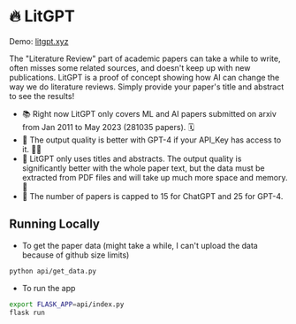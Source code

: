 


# 🔥 LitGPT

Demo: [litgpt.xyz](http://litgpt.xyz)

The "Literature Review" part of academic papers can take a while to write, often misses some related sources, and doesn't keep up with new publications. LitGPT is a proof of concept showing how AI can change the way we do literature reviews. Simply provide your paper's title and abstract to see the results!

- 📚 Right now LitGPT only covers ML and AI papers submitted on arxiv from Jan 2011 to May 2023 (281035 papers). 🗓️
- 🚀 The output quality is better with GPT-4 if your API_Key has access to it. 🔑💸
- 📝 LitGPT only uses titles and abstracts. The output quality is significantly better with the whole paper text, but the data must be extracted from PDF files and will take up much more space and memory. 💾
- 🧢 The number of papers is capped to 15 for ChatGPT and 25 for GPT-4.

## Running Locally

- To get the paper data (might take a while, I can't upload the data because of github size limits)
```bash
python api/get_data.py
```
- To run the app
```bash
export FLASK_APP=api/index.py
flask run
```
